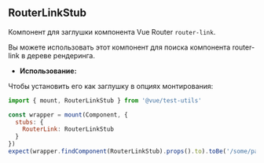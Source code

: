 ## RouterLinkStub

Компонент для заглушки компонента Vue Router `router-link`.

Вы можете использовать этот компонент для поиска компонента router-link в дереве рендеринга.

- **Использование:**

Чтобы установить его как заглушку в опциях монтирования:

```js
import { mount, RouterLinkStub } from '@vue/test-utils'

const wrapper = mount(Component, {
  stubs: {
    RouterLink: RouterLinkStub
  }
})
expect(wrapper.findComponent(RouterLinkStub).props().to).toBe('/some/path')
```
